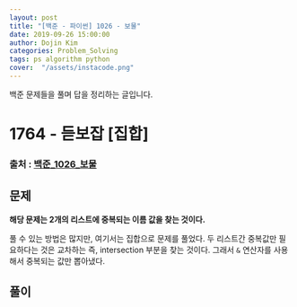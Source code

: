 ```yaml
---
layout: post
title: "[백준 - 파이썬] 1026 - 보물"
date: 2019-09-26 15:00:00
author: Dojin Kim
categories: Problem_Solving
tags: ps algorithm python
cover:  "/assets/instacode.png"
---
```

백준 문제들을 풀며 답을 정리하는 글입니다.

# 1764 - 듣보잡 [집합]

### 출처 : <a href="https://www.acmicpc.net/problem/1764">백준_1026_보물</a>

## 문제
**해당 문제는 2개의 리스트에 중복되는 이름 값을 찾는 것이다.** <br/>

풀 수 있는 방법은 많지만, 여기서는 집합으로 문제를 풀었다. 두 리스트간 중복값만 필요하다는 것은 교차하는 즉, intersection 부분을 찾는 것이다. 그래서 `&` 연산자를 사용해서 중복되는 값만 뽑아냈다.

## 풀이

<script src="https://gist.github.com/dojinkimm/0b5f4a6d00e6b513493b4ee3bc6b55b4.js"></script>